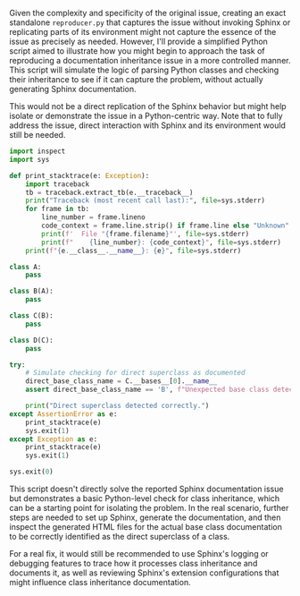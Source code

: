 Given the complexity and specificity of the original issue, creating an exact standalone `reproducer.py` that captures the issue without invoking Sphinx or replicating parts of its environment might not capture the essence of the issue as precisely as needed. However, I'll provide a simplified Python script aimed to illustrate how you might begin to approach the task of reproducing a documentation inheritance issue in a more controlled manner. This script will simulate the logic of parsing Python classes and checking their inheritance to see if it can capture the problem, without actually generating Sphinx documentation.

This would not be a direct replication of the Sphinx behavior but might help isolate or demonstrate the issue in a Python-centric way. Note that to fully address the issue, direct interaction with Sphinx and its environment would still be needed.

```python
import inspect
import sys

def print_stacktrace(e: Exception):
    import traceback
    tb = traceback.extract_tb(e.__traceback__)
    print("Traceback (most recent call last):", file=sys.stderr)
    for frame in tb:
        line_number = frame.lineno
        code_context = frame.line.strip() if frame.line else "Unknown"
        print(f'  File "{frame.filename}"', file=sys.stderr)
        print(f"    {line_number}: {code_context}", file=sys.stderr)
    print(f"{e.__class__.__name__}: {e}", file=sys.stderr)

class A:
    pass

class B(A):
    pass

class C(B):
    pass

class D(C):
    pass

try:
    # Simulate checking for direct superclass as documented
    direct_base_class_name = C.__bases__[0].__name__
    assert direct_base_class_name == 'B', f"Unexpected base class detected: {direct_base_class_name}"

    print("Direct superclass detected correctly.")
except AssertionError as e:
    print_stacktrace(e)
    sys.exit(1)
except Exception as e:
    print_stacktrace(e)
    sys.exit(1)

sys.exit(0)
```

This script doesn't directly solve the reported Sphinx documentation issue but demonstrates a basic Python-level check for class inheritance, which can be a starting point for isolating the problem. In the real scenario, further steps are needed to set up Sphinx, generate the documentation, and then inspect the generated HTML files for the actual base class documentation to be correctly identified as the direct superclass of a class. 

For a real fix, it would still be recommended to use Sphinx's logging or debugging features to trace how it processes class inheritance and documents it, as well as reviewing Sphinx's extension configurations that might influence class inheritance documentation.